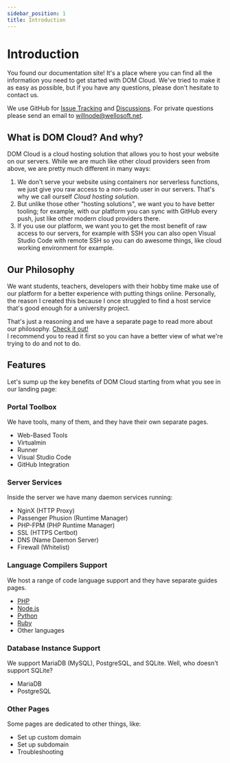 ```yaml
---
sidebar_position: 1
title: Introduction
---
```


# Introduction

You found our documentation site! It's a place where you can find all the information you need to get started with DOM Cloud. We've tried to make it as easy as possible, but if you have any questions, please don't hesitate to contact us.

We use GitHub for [Issue Tracking](https://github.com/domcloud/domcloud-io/issues) and [Discussions](https://github.com/domcloud/domcloud-io/discussions). For private questions please send an email to [willnode@wellosoft.net](mailto:willnode@wellosoft.net).

## What is DOM Cloud? And why?

DOM Cloud is a cloud hosting solution that allows you to host your website on our servers. While we are much like other cloud providers seen from above, we are pretty much different in many ways:

1. We don't serve your website using containers nor serverless functions, we just give you raw access to a non-sudo user in our servers. That's why we call ourself *Cloud hosting solution*.
2. But unlike those other "hosting solutions", we want you to have better tooling; for example, with our platform you can sync with GitHub every push, just like other modern cloud providers there.
3. If you use our platform, we want you to get the most benefit of raw access to our servers, for example with SSH you can also open Visual Studio Code with remote SSH so you can do awesome things, like cloud working environment for example.


## Our Philosophy

We want students, teachers, developers with their hobby time make use of our platform for a better experience with putting things online. Personally, the reason I created this because I once struggled to find a host service that's good enough for a university project.

That's just a reasoning and we have a separate page to read more about our philosophy. [Check it out!](./philosophy.md) <br/>I recommend you to read it first so you can have a better view of what we're trying to do and not to do.

## Features

Let's sump up the key benefits of DOM Cloud starting from what you see in our landing page:

### Portal Toolbox

We have tools, many of them, and they have their own separate pages.

+ Web-Based Tools
+ Virtualmin
+ Runner
+ Visual Studio Code
+ GitHub Integration

### Server Services

Inside the server we have many daemon services running:

+ NginX (HTTP Proxy)
+ Passenger Phusion (Runtime Manager)
+ PHP-FPM (PHP Runtime Manager)
+ SSL (HTTPS Certbot)
+ DNS (Name Daemon Server)
+ Firewall (Whitelist)

### Language Compilers Support

We host a range of code language support and they have separate guides pages.

+ [PHP](../deploying/php.md)
+ [Node.js](../deploying/node.md)
+ [Python](../deploying/python.md)
+ [Ruby](../deploying/ruby.md)
+ Other languages

### Database Instance Support

We support MariaDB (MySQL), PostgreSQL, and SQLite. Well, who doesn't support SQLite?

+ MariaDB
+ PostgreSQL

### Other Pages

Some pages are dedicated to other things, like:

+ Set up custom domain
+ Set up subdomain
+ Troubleshooting
